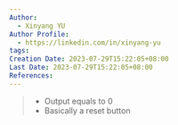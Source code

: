 ```yaml
---
Author:
  - Xinyang YU
Author Profile:
  - https://linkedin.com/in/xinyang-yu
tags:
Creation Date: 2023-07-29T15:22:05+08:00
Last Date: 2023-07-29T15:22:05+08:00
References:
---
```

>- Output equals to 0
>- Basically a reset button